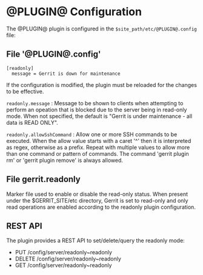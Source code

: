 @PLUGIN@ Configuration
======================

The @PLUGIN@ plugin is configured in the `$site_path/etc/@PLUGIN@.config` file:

File '@PLUGIN@.config'
----------------------

```
[readonly]
  message = Gerrit is down for maintenance
```

If the configuration is modified, the plugin must be reloaded for the changes to
be effective.


```readonly.message```
:   Message to be shown to clients when attempting to perform an opeation that
    is blocked due to the server being in read-only mode. When not specified,
    the default is "Gerrit is under maintenance - all data is READ ONLY".

```readonly.allowSshCommand```
:   Allow one or more SSH commands to be executed. When the allow value starts
    with a caret '^' then it is interpreted as regex, otherwise as a prefix.
    Repeat with multiple values to allow more than one command or pattern
    of commands.
    The command 'gerrit plugin rm' or 'gerrit plugin remove' is always allowed.


File gerrit.readonly
--------------------

Marker file used to enable or disable the read-only status. When present under
the $GERRIT_SITE/etc directory, Gerrit is set to read-only and only read
operations are enabled according to the readonly plugin configuration.

REST API
--------------------

The plugin provides a REST API to set/delete/query the readonly mode:

* PUT /config/server/readonly~readonly
* DELETE /config/server/readonly~readonly
* GET /config/server/readonly~readonly
